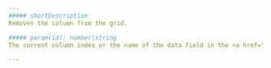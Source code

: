 ```yaml
---
##### shortDescription
Removes the column from the grid.

##### param(id): number|string
The current column index or the name of the data field in the <a href="/Documentation/16_1/ApiReference/UI_Widgets/dxDataGrid/Configuration/#dataSource">dataSource</a>.

---
```

